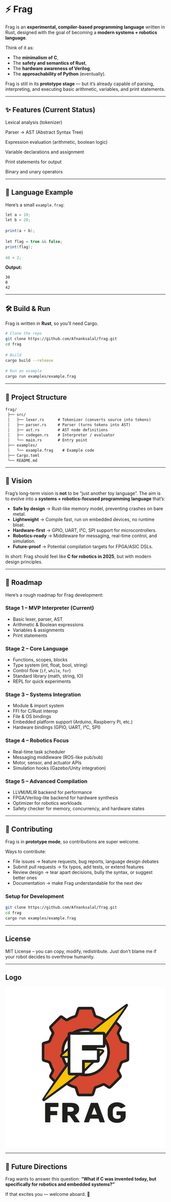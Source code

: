 # ⚡ Frag

Frag is an **experimental, compiler-based programming language** written in Rust, designed with the goal of becoming a **modern systems + robotics language**.

Think of it as:

* The **minimalism of C**,
* The **safety and semantics of Rust**,
* The **hardware awareness of Verilog**,
* The **approachability of Python** (eventually).

Frag is still in its **prototype stage** — but it’s already capable of parsing, interpreting, and executing basic arithmetic, variables, and print statements.

---

## ✨ Features (Current Status)

Lexical analysis (tokenizer)

Parser → AST (Abstract Syntax Tree)

Expression evaluation (arithmetic, boolean logic)

Variable declarations and assignment

Print statements for output

Binary and unary operators

---

## 📖 Language Example

Here’s a small `example.frag`:

```frag
let a = 10;
let b = 20;

print(a + b);

let flag = true && false;
print(flag);

40 + 2;
```

**Output:**

```
30
0
42
```

---

## 🛠️ Build & Run

Frag is written in **Rust**, so you’ll need Cargo.

```bash
# Clone the repo
git clone https://github.com/Afnanksalal/frag.git
cd frag

# Build
cargo build --release

# Run an example
cargo run examples/example.frag
```

---

## 📂 Project Structure

```
frag/
 ├── src/
 │   ├── lexer.rs      # Tokenizer (converts source into tokens)
 │   ├── parser.rs     # Parser (turns tokens into AST)
 │   ├── ast.rs        # AST node definitions
 │   ├── codegen.rs    # Interpreter / evaluator
 │   └── main.rs       # Entry point
 ├── examples/
 │   └── example.frag    # Example code
 ├── Cargo.toml
 └── README.md
```

---

## 🎯 Vision

Frag’s long-term vision is **not** to be “just another toy language”.
The aim is to evolve into a **systems + robotics-focused programming language** that’s:

* **Safe by design** → Rust-like memory model, preventing crashes on bare metal.
* **Lightweight** → Compile fast, run on embedded devices, no runtime bloat.
* **Hardware-first** → GPIO, UART, I²C, SPI support for microcontrollers.
* **Robotics-ready** → Middleware for messaging, real-time control, and simulation.
* **Future-proof** → Potential compilation targets for FPGA/ASIC DSLs.

In short: Frag should feel like **C for robotics in 2025**, but with modern design principles.

---

## 🚀 Roadmap

Here’s a rough roadmap for Frag development:

### Stage 1 – MVP Interpreter (Current)

* Basic lexer, parser, AST
* Arithmetic & Boolean expressions
* Variables & assignments
* Print statements

### Stage 2 – Core Language

* Functions, scopes, blocks
* Type system (int, float, bool, string)
* Control flow (`if`, `while`, `for`)
* Standard library (math, string, IO)
* REPL for quick experiments

### Stage 3 – Systems Integration

* Module & import system
* FFI for C/Rust interop
* File & OS bindings
* Embedded platform support (Arduino, Raspberry Pi, etc.)
* Hardware bindings (GPIO, UART, I²C, SPI)

### Stage 4 – Robotics Focus

* Real-time task scheduler
* Messaging middleware (ROS-like pub/sub)
* Motor, sensor, and actuator APIs
* Simulation hooks (Gazebo/Unity integration)

### Stage 5 – Advanced Compilation

* LLVM/MLIR backend for performance
* FPGA/Verilog-lite backend for hardware synthesis
* Optimizer for robotics workloads
* Safety checker for memory, concurrency, and hardware states

---

## 🤝 Contributing

Frag is in **prototype mode**, so contributions are super welcome.

Ways to contribute:

* File issues → feature requests, bug reports, language design debates
* Submit pull requests → fix typos, add tests, or extend features
* Review design → tear apart decisions, bully the syntax, or suggest better ones
* Documentation → make Frag understandable for the next dev

### Setup for Development

```bash
git clone https://github.com/Afnanksalal/frag.git
cd frag
cargo run examples/example.frag
```

---

## License

MIT License – you can copy, modify, redistribute. Just don’t blame me if your robot decides to overthrow humanity.

---

## Logo

![Frag Logo](./logo.png)

---

## 🧭 Future Directions

Frag wants to answer this question:
**“What if C was invented today, but specifically for robotics and embedded systems?”**

If that excites you — welcome aboard. 🚀

